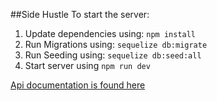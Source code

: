 ##Side Hustle
To start the server:
1. Update dependencies using: <code>npm install</code>
2. Run Migrations using: <code>sequelize db:migrate</code>
3. Run Seeding using: <code>sequelize db:seed:all</code>
4. Start server using <code>npm run dev</code>

<a href="https://documenter.getpostman.com/view/7966534/SztA79E7">Api documentation is found here</a>